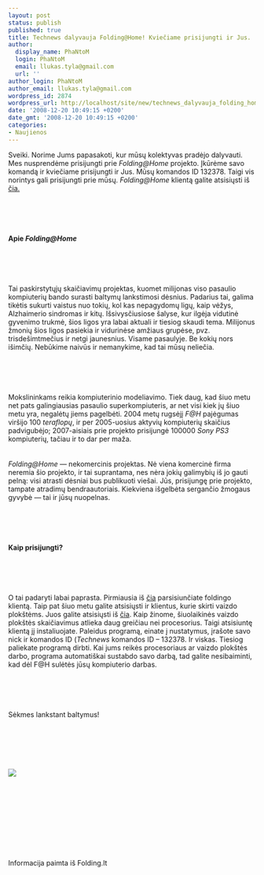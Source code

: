 ```yaml
---
layout: post
status: publish
published: true
title: Technews dalyvauja Folding@Home! Kviečiame prisijungti ir Jus.
author:
  display_name: PhaNtoM
  login: PhaNtoM
  email: llukas.tyla@gmail.com
  url: ''
author_login: PhaNtoM
author_email: llukas.tyla@gmail.com
wordpress_id: 2874
wordpress_url: http://localhost/site/new/technews_dalyvauja_folding_home_kvieciame_prisijungti_ir_jus/
date: '2008-12-20 10:49:15 +0200'
date_gmt: '2008-12-20 10:49:15 +0200'
categories:
- Naujienos
---
```

<p>Sveiki. Norime Jums papasakoti, kur mūsų kolektyvas pradėjo dalyvauti. Mes nusprendėme prisijungti prie <i>Folding@Home</i> projekto. Įkūrėme savo komandą ir kviečiame prisijungti ir Jus. Mūsų komandos ID 132378. Taigi vis norintys gali prisijungti prie mūsų. <i>Folding@Home</i> klientą galite atsisiųsti iš <a class="ns" href="http://folding.stanford.edu/English/Download">čia.</a><br />
<br /><br><br />
<br /><br><b>Apie <i>Folding@Home</i></b><br />
<br /><br><br />
<br /><br>Tai paskirstytųjų skaičiavimų projektas, kuomet milijonas viso pasaulio kompiuterių bando surasti baltymų lankstimosi dėsnius. Padarius tai, galima tikėtis sukurti vaistus nuo tokių, kol kas nepagydomų ligų, kaip vėžys, Alzhaimerio sindromas ir kitų. Išsivysčiusiose šalyse, kur ilgėja vidutinė gyvenimo trukmė, šios ligos yra labai aktuali ir tiesiog skaudi tema. Milijonus žmonių šios ligos pasiekia ir vidurinėse amžiaus grupėse, pvz. trisdešimtmečius ir netgi jaunesnius. Visame pasaulyje. Be kokių nors išimčių. Nebūkime naivūs ir nemanykime, kad tai mūsų neliečia.<br />
<br /><br><br />
<br /><br>Mokslininkams reikia kompiuterinio modeliavimo. Tiek daug, kad šiuo metu net pats galingiausias pasaulio superkompiuteris, ar net visi kiek jų šiuo metu yra, negalėtų jiems pagelbėti. 2004 metų rugsėjį <i>F@H</i> pajėgumas viršijo 100 <i>teraflopų</i>, ir per 2005-uosius aktyvių kompiuterių skaičius padvigubėjo; 2007-aisiais prie projekto prisijungė 100000 <i>Sony PS3</i> kompiuterių, tačiau ir to dar per maža.<br />
<br /><br><i>Folding@Home</i> — nekomercinis projektas. Nė viena komercinė firma neremia šio projekto, ir tai suprantama, nes nėra jokių galimybių iš jo gauti pelną: visi atrasti dėsniai bus publikuoti viešai. Jūs, prisijungę prie projekto, tampate atradimų bendraautoriais. Kiekviena išgelbėta sergančio žmogaus gyvybė — tai ir jūsų nuopelnas.<br />
<br /><br><br />
<br /><br><b>Kaip prisijungti?</b><br />
<br /><br><br />
<br /><br>O tai padaryti labai paprasta. Pirmiausia iš <a class="ns" href="http://folding.stanford.edu/English/Download">čia</a> parsisiunčiate foldingo klientą. Taip pat šiuo metu galite atsisiųsti ir klientus, kurie skirti vaizdo plokštėms. Juos galite atsisiųsti iš <a class="ns" href="http://folding.stanford.edu/English/DownloadWinOther">čia</a>. Kaip žinome, šiuolaikinės vaizdo plokštės skaičiavimus atlieka daug greičiau nei procesorius. Taigi atsisiuntę klientą jį instaliuojate. Paleidus programą, einate į nustatymus, įrašote savo nick ir komandos ID (<i>Technews</i> komandos ID – 132378. Ir viskas. Tiesiog paliekate programą dirbti. Kai jums reikės procesoriaus ar vaizdo plokštės darbo, programa automatiškai sustabdo savo darbą, tad galite nesibaiminti, kad dėl F@H sulėtės jūsų kompiuterio darbas.<br />
<br /><br><br />
<br /><br>Sėkmes lankstant baltymus!<br />
<br /><br><br />
<br /><br><br><img src="http://www.connectedinternet.co.uk/wp-content/uploads/fah_us_day_c.jpg"><br><br />
<br /><br><br />
<br /><br><br />
<br /><br></p>
<p>Informacija paimta iš Folding.lt</p>
